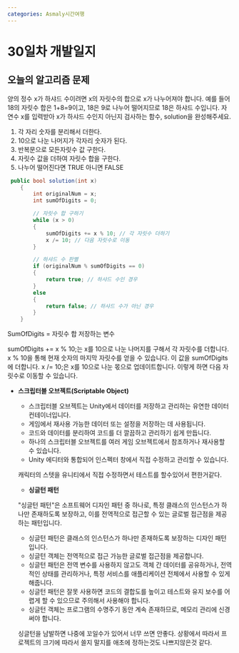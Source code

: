 ```yaml
---
categories: Asmaly시간여행
---
```

# 30일차 개발일지

## 오늘의 알고리즘 문제

양의 정수 x가 하샤드 수이려면 x의 자릿수의 합으로 x가 나누어져야 합니다. 예를 들어 18의 자릿수 합은 1+8=9이고, 18은 9로 나누어 떨어지므로 18은 하샤드 수입니다. 자연수 x를 입력받아 x가 하샤드 수인지 아닌지 검사하는 함수, solution을 완성해주세요.

1. 각 자리 숫자를 분리해서 더한다.
2. 10으로 나눈 나머지가 각자리 숫자가 된다.
3. 반복문으로 모든자릿수 값 구한다.
4. 자릿수 값을 더하여 자릿수 합을 구한다.
5. 나누어 떨어진다면 TRUE 아니면 FALSE

```C#
 public bool solution(int x) 
    {
        int originalNum = x;
        int sumOfDigits = 0;

        // 자릿수 합 구하기
        while (x > 0) 
        {
            sumOfDigits += x % 10; // 각 자릿수 더하기
            x /= 10; // 다음 자릿수로 이동
        }

        // 하샤드 수 판별
        if (originalNum % sumOfDigits == 0) 
        {
            return true; // 하샤드 수인 경우
        } 
        else 
        {
            return false; // 하샤드 수가 아닌 경우
        }
    }
```

SumOfDigits = 자릿수 합 저장하는 변수

sumOfDigits += x % 10;는 x를 10으로 나눈 나머지를 구해서 각 자릿수를 더합니다. x % 10을 통해 현재 숫자의 마지막 자릿수를 얻을 수 있습니다. 이 값을 sumOfDigits에 더합니다.
x /= 10;은 x를 10으로 나눈 몫으로 업데이트합니다. 이렇게 하면 다음 자릿수로 이동할 수 있습니다.

- **스크립터블 오브젝트(Scriptable Object)**
    - 스크립터블 오브젝트는 Unity에서 데이터를 저장하고 관리하는 유연한 데이터 컨테이너입니다.
    - 게임에서 재사용 가능한 데이터 또는 설정을 저장하는 데 사용됩니다.
    - 코드와 데이터를 분리하여 코드를 더 깔끔하고 관리하기 쉽게 만듭니다.
    - 하나의 스크립터블 오브젝트를 여러 게임 오브젝트에서 참조하거나 재사용할 수 있습니다.
    - Unity 에디터와 통합되어 인스펙터 창에서 직접 수정하고 관리할 수 있습니다.

    캐릭터의 스텟을 유니티에서 직접 수정하면서 테스트를 할수있어서 편한거같다.

    - **싱글턴 패턴**
    
    "싱글턴 패턴"은 소프트웨어 디자인 패턴 중 하나로, 특정 클래스의 인스턴스가 하나만 존재하도록 보장하고, 이를 전역적으로 접근할 수 있는 글로벌 접근점을 제공하는 패턴입니다.
    
    - 싱글턴 패턴은 클래스의 인스턴스가 하나만 존재하도록 보장하는 디자인 패턴입니다.
    - 싱글턴 객체는 전역적으로 접근 가능한 글로벌 접근점을 제공합니다.
    - 싱글턴 패턴은 전역 변수를 사용하지 않고도 객체 간 데이터를 공유하거나, 전역적인 상태를 관리하거나, 특정 서비스를 애플리케이션 전체에서 사용할 수 있게 해줍니다.
    - 싱글턴 패턴은 잘못 사용하면 코드의 결합도를 높이고 테스트와 유지 보수를 어렵게 할 수 있으므로 주의해서 사용해야 합니다.
    - 싱글턴 객체는 프로그램의 수명주기 동안 계속 존재하므로, 메모리 관리에 신경써야 합니다.

    싱글턴을 남발하면 나중에 꼬일수가 있어서 너무 쓰면 안좋다. 상황에서 따라서 프로젝트의 크기에 따라서 쓸지 말지를 애초에 정하는것도 나쁘지않은것 같다.

    